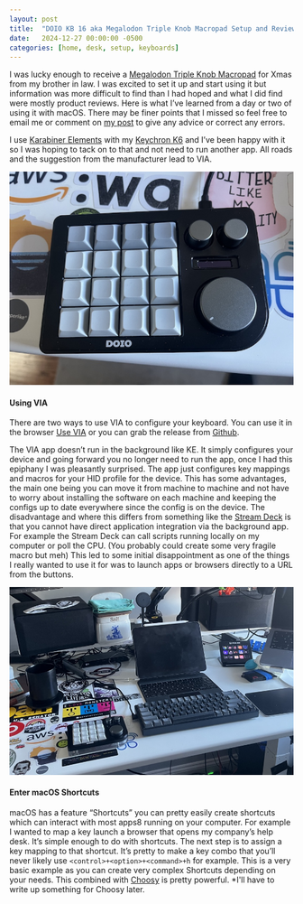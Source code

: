 ```yaml
---
layout: post
title:  "DOIO KB 16 aka Megalodon Triple Knob Macropad Setup and Review"
date:   2024-12-27 00:00:00 -0500
categories: [home, desk, setup, keyboards]
---
```


I was lucky enough to receive a [Megalodon Triple Knob Macropad](https://www.keebmonkey.com/products/megalodon-triple-knob-macro-pad?_pos=1&_psq=mega&_ss=e&_v=1.0) for Xmas from my brother in law. I was excited to set it up and start using it but information was more difficult to find than I had hoped and what I did find were mostly product reviews. Here is what I’ve learned from a day or two of using it with macOS.  There may be finer points that I missed so feel free to email me or comment on [my post](https://discuss.systems/@dancocos/113749369299196279) to give any advice or correct any errors. 

I use [Karabiner Elements](https://karabiner-elements.pqrs.org) with my [Keychron K6](https://www.keychron.com/products/keychron-k6-wireless-mechanical-keyboard) and I’ve been happy with it so I was hoping to tack on to that and not need to run another app. All roads and the suggestion from the manufacturer lead to VIA. 

![The Device in question](/images/kb_16.jpeg)


#### Using VIA

There are two ways to use VIA to configure your keyboard. You can use it in the browser [Use VIA](https://usevia.app/) or you can grab the release from [Github](https://github.com/the-via/releases/releases).

The VIA app doesn’t run in the background like KE. It simply configures your device and going forward you no longer need to run the app, once I had this epiphany I was pleasantly surprised. The app just configures key mappings and macros for your HID profile for the device. This has some advantages, the main one being you can move it from machine to machine and not have to worry about installing the software on each machine and keeping the configs up to date everywhere since the config is on the device. The disadvantage and where this differs from something like the [Stream Deck](https://www.elgato.com/us/en/p/stream-deck-mk2-black) is that you cannot have direct application integration via the background app. For example the Stream Deck can call scripts running locally on my computer or poll the CPU. (You probably could create some very fragile macro but meh) This led to some initial disappointment as one of the things I really wanted to use it for was to launch apps or browsers directly to a URL from the buttons.

![So many inputs](/images/so_many_inputs.jpeg)



#### Enter macOS Shortcuts 

macOS has a feature “Shortcuts” you can pretty easily create shortcuts which can interact with most apps8 running on your computer. For example I wanted to map a key launch a browser that opens my company’s help desk. It’s simple enough to do with shortcuts. The next step is to assign a key mapping to that shortcut. It’s pretty to make a key combo that you’ll never likely use `<control>+<option>+<command>+h` for example. This is a very basic example as you can create very complex Shortcuts depending on your needs. This combined with [Choosy](https://choosy.app) is pretty powerful. *I'll have to write up something for Choosy later.
